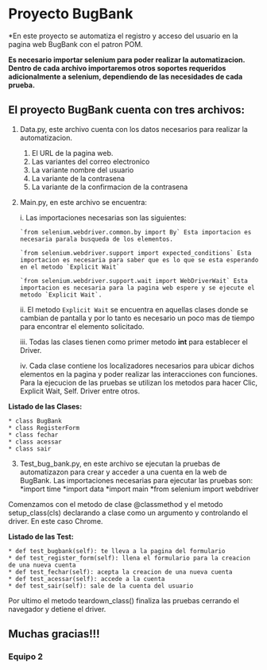 # Proyecto BugBank


*En este proyecto se automatiza el registro y acceso del usuario en la pagina web BugBank con el patron POM.

**Es necesario importar selenium para poder realizar la automatizacion. Dentro de cada archivo importaremos otros soportes requeridos adicionalmente a selenium, dependiendo de las necesidades de cada prueba.**

## El proyecto BugBank cuenta con tres archivos:

1. Data.py, este archivo cuenta con los datos necesarios para realizar la automatizacion.

    1. El URL de la pagina web.
    2. Las variantes del correo electronico  
    3. La variante nombre del usuario
    4. La variante de la contrasena
    5. La variante de la confirmacion de la contrasena

2. Main.py, en este archivo se encuentra:

    i. Las importaciones necesarias son las siguientes:

       `from selenium.webdriver.common.by import By` Esta importacion es necesaria parala busqueda de los elementos.

       `from selenium.webdriver.support import expected_conditions` Esta importacion es necesaria para saber que es lo que se esta esperando en el metodo `Explicit Wait`

       `from selenium.webdriver.support.wait import WebDriverWait` Esta importacion es necesaria para la pagina web espere y se ejecute el metodo `Explicit Wait`.

    ii. El metodo  `Explicit Wait` se encuentra en aquellas clases donde se cambian de pantalla y por lo tanto es necesario un poco mas de tiempo para encontrar el elemento solicitado.

    iii. Todas las clases tienen como primer metodo __int__ para establecer el Driver.

    iv. Cada clase contiene los localizadores necesarios para ubicar dichos elementos en la pagina y poder realizar las interacciones con funciones. Para la ejecucion de las pruebas se utilizan los metodos para hacer Clic, Explicit Wait, Self. Driver entre otros.

**Listado de las Clases:**

    * class BugBank
    * class RegisterForm
    * class fechar
    * class acessar
    * class sair

3. Test_bug_bank.py, en este archivo se ejecutan la pruebas de automatizazon para crear y acceder a una cuenta en la web de BugBank.
  Las importaciones necesarias para ejecutar las pruebas son:
    *import time
    *import data
    *import main
    *from selenium import webdriver

  Comenzamos con el metodo de clase @classmethod y el metodo setup_class(cls) declarando a clase como un argumento y controlando el driver.  En este caso Chrome.

**Listado de las Test:**

    * def test_bugbank(self): te lleva a la pagina del formulario
    * def test_register_form(self): llena el formulario para la creacion de una nueva cuenta
    * def test_fechar(self): acepta la creacion de una nueva cuenta
    * def test_acessar(self): accede a la cuenta
    * def test_sair(self): sale de la cuenta del usuario

 Por ultimo el metodo teardown_class() finaliza las pruebas cerrando el navegador y detiene el driver.

## Muchas gracias!!!
### Equipo 2